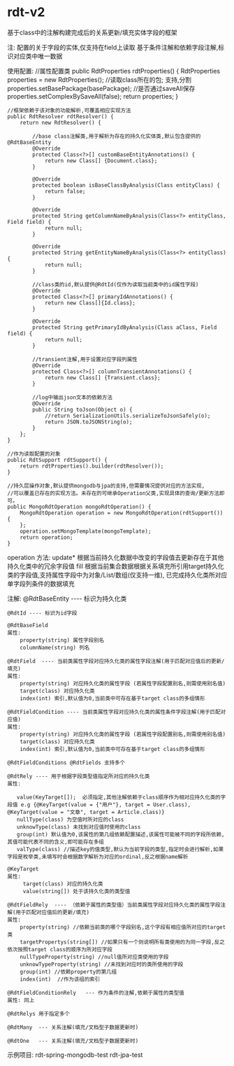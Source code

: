# rdt-v2

基于class中的注解构建完成后的关系更新/填充实体字段的框架

注:
    配置的关于字段的实体,仅支持在field上读取
    基于条件注解和依赖字段注解,标识对应类中唯一数据

使用配置:
    //属性配置类
    public RdtProperties rdtProperties() {
        RdtProperties properties = new RdtProperties();
        //读取class所在的包; 支持,分割
        properties.setBasePackage(basePackage);
        //是否通过saveAll保存
        properties.setComplexBySaveAll(false);
        return properties;
    }
    
    //框架依赖于该对象的功能解析,可覆盖相应实现方法
    public RdtResolver rdtResolver() {
        return new RdtResolver() {
            
            //base class注解类,用于解析为存在的持久化实体类,默认包含提供的@RdtBaseEntity
            @Override
            protected Class<?>[] customBaseEntityAnnotations() {
                return new Class[] {Document.class};
            }

            @Override
            protected boolean isBaseClassByAnalysis(Class entityClass) {
                return false;
            }

            @Override
            protected String getColumnNameByAnalysis(Class<?> entityClass, Field field) {
                return null;
            }

            @Override
            protected String getEntityNameByAnalysis(Class<?> entityClass) {
                return null;
            }

            //class类的id,默认提供@RdtId(仅作为读取当前类中的id属性字段)
            @Override
            protected Class<?>[] primaryIdAnnotations() {
                return new Class[]{Id.class};
            }

            @Override
            protected String getPrimaryIdByAnalysis(Class aClass, Field field) {
                return null;
            }
            
            //transient注解,用于设置对应字段列属性
            @Override
            protected Class<?>[] columnTransientAnnotations() {
                return new Class[] {Transient.class};
            }
            
            //log中输出json文本的依赖方法
            @Override
            public String toJson(Object o) {
                //return SerializationUtils.serializeToJsonSafely(o);
                return JSON.toJSONString(o);
            }
        };
    }

    //作为读取配置的对象
    public RdtSupport rdtSupport() {
        return rdtProperties().builder(rdtResolver());
    }
    
    //持久层操作对象,默认提供mongodb与jpa的支持,但需要情况提供对应的方法实现,
    //可以覆盖已存在的实现方法。未存在的可继承Operation父类,实现具体的查询/更新方法即可。
    public MongoRdtOperation mongoRdtOperation() {
        MongoRdtOperation operation = new MongoRdtOperation(rdtSupport()) {
        };
        operation.setMongoTemplate(mongoTemplate);
        return operation;
    }
operation 方法:
    update* 根据当前持久化数据中改变的字段值去更新存在于其他持久化类中的冗余字段值
    fill    根据当前集合数据根据关系填充所引用target持久化类的字段值,支持属性字段中为对象/List/数组(仅支持一维),
            已完成持久化类所对应单字段列条件的数据填充
    
    
注解:
    @RdtBaseEntity ---- 标识为持久化类
    
    @RdtId ---- 标识为id字段
    
    @RdtBaseField
    属性:
        property(string) 属性字段别名
        columnName(string) 列名
        
    @RdtField  ---- 当前类属性字段对应持久化类的属性字段注解(用于匹配对应值后的更新/填充)
    属性:
        property(string) 对应持久化类的属性字段 (若属性字段配置别名,则需使用别名值)
        target(class) 对应持久化类
        index(int) 索引,默认值为0,当前类中可存在基于target class的多组情形
        
    @RdtFieldCondition ---- 当前类属性字段对应持久化类的属性条件字段注解(用于匹配对应值)
    属性:
        property(string) 对应持久化类的属性字段 (若属性字段配置别名,则需使用别名值)
        target(class) 对应持久化类
        index(int) 索引,默认值为0,当前类中可存在基于target class的多组情形

    @RdtFieldConditions @RdtFields 支持多个
    
    @RdtRely ---- 用于根据字段类型值指定所对应的持久化类
    属性:
       
       value(KeyTarget[]);  必须指定,其他注解依赖于class顺序作为相对应持久化类的字段值 e.g {@KeyTarget(value = {"用户"}, target = User.class), @KeyTarget(value = "文章", target = Article.class)}
       nullType(class) 为空值时所对应的class
       unknowType(class) 未找到对应值时使用的class
       group(int) 默认值为0,该属性的第几组依赖配置描述,该属性可能被不同的字段所依赖,其值可能代表不同的含义,即可能存在多组
       valType(class) //描述key的值类型,默认为当前字段的类型,指定时会进行解析,如果字段是枚举类,未填写时会根据数字解析为对应的ordinal,反之根据name解析
    
    @KeyTarget
    属性:
         target(class) 对应的持久化类
         value(string[]) 处于该持久化类的类型值
         
    @RdtFieldRely  ---- （依赖于属性的类型值）当前类属性字段对应持久化类的属性字段注解(用于匹配对应值后的更新/填充)
    属性:
        property(string) //依赖当前类的哪个字段别名,这个字段有相应值所对应的target类
        targetPropertys(string[]) //如果只有一个则说明所有类使用的为同一字段,反之依次按照target class的顺序为所对应字段
        nullTypeProperty(string) //null值所对应类使用的字段
        unknowTypeProperty(string) //未找到对应时的类所使用的字段
        group(int) //依赖property的第几组
        index(int)  //作为该组的索引
    
    @RdtFieldConditionRely   --- 作为条件的注解,依赖于属性的类型值
    属性: 同上
    
    @RdtRelys 用于指定多个
    
    @RdtMany  --- 关系注解(填充/文档型子数据更新时) 
    
    @RdtOne   --- 关系注解(填充/文档型子数据更新时) 

示例项目:
 rdt-spring-mongodb-test 
 rdt-jpa-test